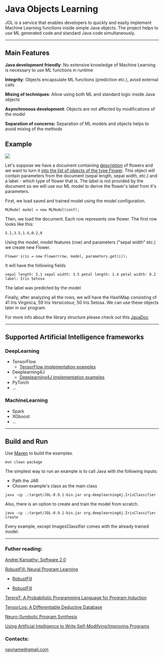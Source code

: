 Java Objects Learning
=========================

JOL is a service that enables developers to quickly and easily implement Machine Learning functions inside simple Java objects. The project helps to use ML generated code and standard Java code simultaneously.

---
## Main Features

**Java development friendly**:  No extensive knowledge of Machine Learning is necessary to use ML functions in runtime

**Integrity**: Objects encapsulate ML functions (prediction etc.), avoid external calls

**Mixing of techniques**: Allow using both ML and standard logic inside Java objects

**Asynchronous development**: Objects are not affected by modifications of the model

**Separation of concerns:**  Separation of ML models and objects helps to avoid mixing of the methods

## Example
<img src="https://nayname.github.io/diagram.jpg?noresize"> 

Let's suppose we have a document containing [description](https://github.com/nayname/JOL/blob/master/src/main/resources/flowers/iris.txt) of flowers and we want to turn it [into the list of objects of the type Flower](https://github.com/nayname/JOL/blob/master/src/main/java/org/deeplearning4j/IrisClassifier.java). This object will contain parameters from the document (sepal length, sepal width, etc.) and a label - which type of flower that is. The label is not provided by the document so we will use our ML model to derive the flower's label from it's parameters.

First, we load saved and trained model using the model configuration.

`MLModel model = new MLModel(conf);`

Then, we load the document. Each row represents one flower. The first row looks like this:

`5.1,3.5,1.4,0.2,0`

Using the model, model features (row) and parameters ("sepal width" etc.) we create new Flower. 

`Flower iris = new Flower(row, model, parameters.get(i));`


It will have the following fields

`sepal length: 5.1 sepal width: 3.5 petal length: 1.4 petal width: 0.2 label: Iris Setosa`

The label was predicted by the model

Finally, after analyzing all the rows, we will have the HashMap consisting of 41 Iris Virginica, 59 Iris Versicolour, 50 Iris Setosa. We can use these objects later in our program.

For more info about the library structure please check out this [JavaDoc](https://nayname.github.io/javadoc/org/jol/core/package-summary.html)

---
## Supported Artificial Intelligence frameworks

### DeepLearning
 - TensorFlow
    - [TensorFlow implementation examples](https://github.com/nayname/JOL/blob/master/TF.md)
 - Deeplearning4J
    - [Deeplearning4J implementation examples](https://github.com/nayname/JOL/blob/master/DL4J.md)
 - PyTorch
 - ...


### MachineLearning

 - Spark
 - XGboost
 - ...

 

---


## Build and Run

Use [Maven](https://maven.apache.org/) to build the examples.

```
mvn clean package
```
The simplest way to  run an example is to call Java with the following inputs:

 - Path the JAR  
 - Chosen example's class as the main class

```
java -cp .:target/JOL-0.9.1-bin.jar org.deeplearning4j.IrisClassifier
```

Also, there is an option to create and train the model from scratch. 

```
java -cp .:target/JOL-0.9.1-bin.jar org.deeplearning4j.IrisClassifier create
```

Every example, except ImagesClassifier comes with the already trained model.

---

### Futher reading:

[Andrej Karpathy: Software 2.0](https://medium.com/@karpathy/software-2-0-a64152b37c35)

[RobustFill: Neural Program Learning](https://arxiv.org/abs/1703.07469)

 - [RobustFill](https://www.microsoft.com/en-us/research/blog/deep-learning-program-synthesis/)
 
 - [RobustFill](https://www.microsoft.com/en-us/research/publication/neuro-symbolic-program-synthesis-2/)

[TerpreT: A Probabilistic Programming Language for Program Induction](https://arxiv.org/abs/1608.04428)

[TensorLog: A Differentiable Deductive Database](https://arxiv.org/abs/1605.06523)

[Neuro-Symbolic Program Synthesis](https://www.microsoft.com/en-us/research/publication/neuro-symbolic-program-synthesis-2/)

[Using Artificial Intelligence to Write Self-Modifying/Improving Programs](http://www.primaryobjects.com/2013/01/27/using-artificial-intelligence-to-write-self-modifying-improving-programs/)

### Contacts:

nayname@gmail.com
